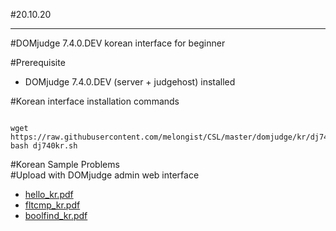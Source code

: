 #20.10.20   

---
#DOMjudge 7.4.0.DEV korean interface for beginner   

#Prerequisite
- DOMjudge 7.4.0.DEV (server + judgehost) installed   

#Korean interface installation commands
<pre><code>
wget https://raw.githubusercontent.com/melongist/CSL/master/domjudge/kr/dj740kr.sh
bash dj740kr.sh
</code></pre>

#Korean Sample Problems   
#Upload with DOMjudge admin web interface   
- [hello_kr.pdf](https://github.com/melongist/CSL/blob/master/domjudge/kr/hello_kr.pdf)
- [fltcmp_kr.pdf](https://github.com/melongist/CSL/blob/master/domjudge/kr/fltcmp_kr.pdf)
- [boolfind_kr.pdf](https://github.com/melongist/CSL/blob/master/domjudge/kr/boolfind_kr.pdf)

